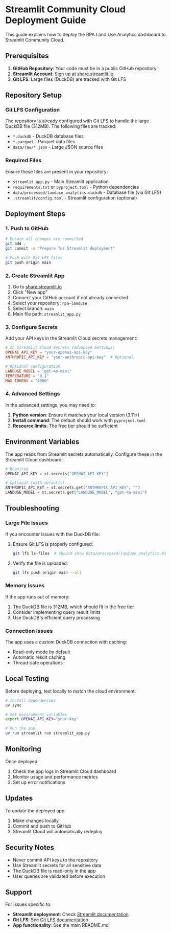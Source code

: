 # Streamlit Community Cloud Deployment Guide

This guide explains how to deploy the RPA Land Use Analytics dashboard to Streamlit Community Cloud.

## Prerequisites

1. **GitHub Repository**: Your code must be in a public GitHub repository
2. **Streamlit Account**: Sign up at [share.streamlit.io](https://share.streamlit.io)
3. **Git LFS**: Large files (DuckDB) are tracked with Git LFS

## Repository Setup

### Git LFS Configuration

The repository is already configured with Git LFS to handle the large DuckDB file (312MB). The following files are tracked:
- `*.duckdb` - DuckDB database files
- `*.parquet` - Parquet data files
- `data/raw/*.json` - Large JSON source files

### Required Files

Ensure these files are present in your repository:
- `streamlit_app.py` - Main Streamlit application
- `requirements.txt` or `pyproject.toml` - Python dependencies
- `data/processed/landuse_analytics.duckdb` - Database file (via Git LFS)
- `.streamlit/config.toml` - Streamlit configuration (optional)

## Deployment Steps

### 1. Push to GitHub

```bash
# Ensure all changes are committed
git add .
git commit -m "Prepare for Streamlit deployment"

# Push with Git LFS files
git push origin main
```

### 2. Create Streamlit App

1. Go to [share.streamlit.io](https://share.streamlit.io)
2. Click "New app"
3. Connect your GitHub account if not already connected
4. Select your repository: `rpa-landuse`
5. Select branch: `main`
6. Main file path: `streamlit_app.py`

### 3. Configure Secrets

Add your API keys in the Streamlit Cloud secrets management:

```toml
# In Streamlit Cloud Secrets (Advanced Settings)
OPENAI_API_KEY = "your-openai-api-key"
ANTHROPIC_API_KEY = "your-anthropic-api-key"  # Optional

# Optional configuration
LANDUSE_MODEL = "gpt-4o-mini"
TEMPERATURE = "0.1"
MAX_TOKENS = "4000"
```

### 4. Advanced Settings

In the advanced settings, you may need to:

1. **Python version**: Ensure it matches your local version (3.11+)
2. **Install command**: The default should work with `pyproject.toml`
3. **Resource limits**: The free tier should be sufficient

## Environment Variables

The app reads from Streamlit secrets automatically. Configure these in the Streamlit Cloud dashboard:

```python
# Required
OPENAI_API_KEY = st.secrets["OPENAI_API_KEY"]

# Optional (with defaults)
ANTHROPIC_API_KEY = st.secrets.get("ANTHROPIC_API_KEY", "")
LANDUSE_MODEL = st.secrets.get("LANDUSE_MODEL", "gpt-4o-mini")
```

## Troubleshooting

### Large File Issues

If you encounter issues with the DuckDB file:

1. Ensure Git LFS is properly configured:
   ```bash
   git lfs ls-files  # Should show data/processed/landuse_analytics.duckdb
   ```

2. Verify the file is uploaded:
   ```bash
   git lfs push origin main --all
   ```

### Memory Issues

If the app runs out of memory:

1. The DuckDB file is 312MB, which should fit in the free tier
2. Consider implementing query result limits
3. Use DuckDB's efficient query processing

### Connection Issues

The app uses a custom DuckDB connection with caching:
- Read-only mode by default
- Automatic result caching
- Thread-safe operations

## Local Testing

Before deploying, test locally to match the cloud environment:

```bash
# Install dependencies
uv sync

# Set environment variables
export OPENAI_API_KEY="your-key"

# Run the app
uv run streamlit run streamlit_app.py
```

## Monitoring

Once deployed:
1. Check the app logs in Streamlit Cloud dashboard
2. Monitor usage and performance metrics
3. Set up error notifications

## Updates

To update the deployed app:
1. Make changes locally
2. Commit and push to GitHub
3. Streamlit Cloud will automatically redeploy

## Security Notes

- Never commit API keys to the repository
- Use Streamlit secrets for all sensitive data
- The DuckDB file is read-only in the app
- User queries are validated before execution

## Support

For issues specific to:
- **Streamlit deployment**: Check [Streamlit documentation](https://docs.streamlit.io/streamlit-community-cloud)
- **Git LFS**: See [Git LFS documentation](https://git-lfs.github.com/)
- **App functionality**: See the main README.md